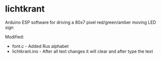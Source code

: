 # lichtkrant
Arduino ESP software for driving a 80x7 pixel red/green/amber moving LED sign

Modified:
* font.c - Added Rus alphabet
* lichtkrant.ino - After all text changes it will clear and after type the text
